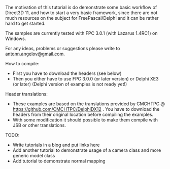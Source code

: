 The motivation of this tutorial is do demonstrate some basic workflow 
of Direct3D 11, and how to start a very basic framework, since there are 
not much resources on the subject for FreePascal/Delphi and it can be rather 
hard to get started.

The samples are currently tested with FPC 3.0.1 (with Lazarus 1.4RC1) on Windows.

For any ideas, problems or suggestions please write to antonn.angelov@gmail.com.

How to compile:
  - First you have to download the headers (see below)
  - Then you either have to use FPC 3.0.0 (or later version) or Delphi XE3 (or later) (Delphi version of examples is not ready yet!)

Header translations:
  - These examples are based on the translations provided by CMCHTPC @ https://github.com/CMCHTPC/DelphiDX12 . You have to download the headers from their original location before compiling the examples.
  - With some modification it should possible to make them compile with JSB or other translations.

TODO:
  - Write tutorials in a blog and put links here
  - Add another tutorial to demonstrate usage of a camera class and more generic model class
  - Add tutorial to demonstrate normal mapping 